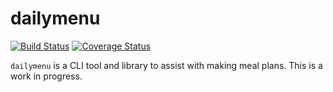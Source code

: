 # dailymenu

[![Build Status](https://img.shields.io/travis/moosingin3space/dailymenu.svg)](https://travis-ci.org/moosingin3space/dailymenu)
[![Coverage Status](https://img.shields.io/coveralls/moosingin3space/dailymenu.svg)](https://coveralls.io/r/moosingin3space/dailymenu)

`dailymenu` is a CLI tool and library to assist with making meal plans.
This is a work in progress.
